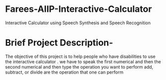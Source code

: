 # Farees-AIIP-Interactive-Calculator
Interactive Calculator using Speech Synthesis and Speech Recognition  

# Brief Project Description- 
The objective of this project is to help people who have disabilities to use the interactive calculator .  we have to speak the first numerical and then the second numerical and then type  the operation  you want to perform  add, subtract, or divide are the operation that one can perform
